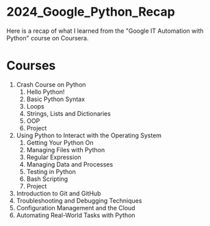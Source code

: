 # 2024_Google_Python_Recap
Here is a recap of what I learned from the "Google IT Automation with Python" course on Coursera.

# Courses
1. Crash Course on Python
    1. Hello Python!
    2. Basic Python Syntax
    3. Loops
    4. Strings, Lists and Dictionaries
    5. OOP
    6. Project
2. Using Python to Interact with the Operating System
    1. Getting Your Python On
    2. Managing Files with Python
    3. Regular Expression
    4. Managing Data and Processes
    5. Testing in Python
    6. Bash Scripting
    7. Project
3. Introduction to Git and GitHub
4. Troubleshooting and Debugging Techniques
5. Configuration Management and the Cloud
6. Automating Real-World Tasks with Python
